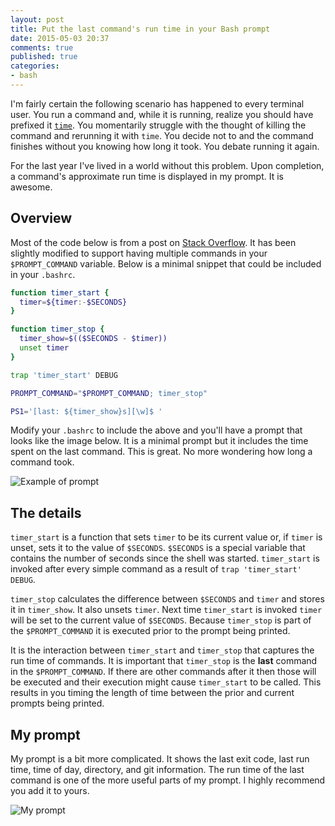 ```yaml
---
layout: post
title: Put the last command's run time in your Bash prompt
date: 2015-05-03 20:37
comments: true
published: true
categories:
- bash
---
```


I'm fairly certain the following scenario has happened to every
terminal user. You run a command and, while it is running, realize you
should have prefixed it [`time`](http://linux.die.net/man/1/time). You
momentarily struggle with the thought of killing the command and
rerunning it with `time`. You decide not to and the command finishes
without you knowing how long it took. You debate running it again.

For the last year I've lived in a world without this problem. Upon
completion, a command's approximate run time is displayed in my
prompt. It is awesome.

## Overview 

Most of the code below is from a post on
[Stack Overflow](http://stackoverflow.com/a/1862762/491871). It has
been slightly modified to support having multiple commands in your
`$PROMPT_COMMAND` variable. Below is a minimal snippet that could be
included in your `.bashrc`.

``` bash
function timer_start {
  timer=${timer:-$SECONDS}
}

function timer_stop {
  timer_show=$(($SECONDS - $timer))
  unset timer
}

trap 'timer_start' DEBUG

PROMPT_COMMAND="$PROMPT_COMMAND; timer_stop"

PS1='[last: ${timer_show}s][\w]$ '
```

Modify your `.bashrc` to include the above and you'll have a prompt
that looks like the image below. It is a minimal prompt but it
includes the time spent on the last command. This is great. No more
wondering how long a command took.

![Example of prompt](/images/prompt-timings.png)

## The details

`timer_start` is a function that sets `timer` to be its current value
or, if `timer` is unset, sets it to the value of `$SECONDS`.
`$SECONDS` is a special variable that contains the number of seconds
since the shell was started. `timer_start` is invoked after every
simple command as a result of `trap 'timer_start' DEBUG`.

`timer_stop` calculates the difference between `$SECONDS` and `timer`
and stores it in `timer_show`. It also unsets `timer`. Next time
`timer_start` is invoked `timer` will be set to the current value of
`$SECONDS`. Because `timer_stop` is part of the `$PROMPT_COMMAND` it
is executed prior to the prompt being printed.

It is the interaction between `timer_start` and `timer_stop` that
captures the run time of commands. It is important that `timer_stop`
is the **last** command in the `$PROMPT_COMMAND`. If there are other
commands after it then those will be executed and their execution
might cause `timer_start` to be called. This results in you timing the
length of time between the prior and current prompts being printed.

## My prompt

My prompt is a bit more complicated. It shows the last exit code, last
run time, time of day, directory, and git information. The run time of
the last command is one of the more useful parts of my prompt. I
highly recommend you add it to yours.

![My prompt](/images/my-prompt.png)
